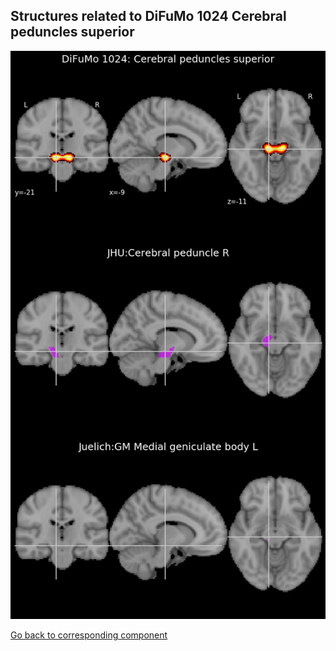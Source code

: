 


## Structures related to DiFuMo 1024 Cerebral peduncles superior

![942](942.jpg "Structures related to DiFuMo 1024 Cerebral peduncles superior")

[Go back to corresponding component](https://parietal-inria.github.io/DiFuMo/1024/html/942.html)
